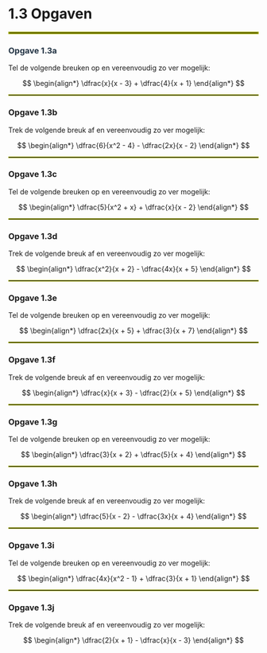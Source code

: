 # 1.3 Opgaven

<hr style="border:2px solid #9EA700">

### <span style="color:#223343"> Opgave 1.3a</span>

Tel de volgende breuken op en vereenvoudig zo ver mogelijk:

$$
\begin{align*}
 \dfrac{x}{x - 3} + \dfrac{4}{x + 1}
\end{align*}
$$

<hr style="border:1px solid #9EA700">

### Opgave 1.3b

Trek de volgende breuk af en vereenvoudig zo ver mogelijk:

$$
\begin{align*}
 \dfrac{6}{x^2 - 4} - \dfrac{2x}{x - 2}
\end{align*}
$$

<hr style="border:1px solid #9EA700">

### Opgave 1.3c

Tel de volgende breuken op en vereenvoudig zo ver mogelijk:

$$
\begin{align*}
 \dfrac{5}{x^2 + x} + \dfrac{x}{x - 2}
\end{align*}
$$

<hr style="border:1px solid #9EA700">

### Opgave 1.3d

Trek de volgende breuk af en vereenvoudig zo ver mogelijk:

$$
\begin{align*}
 \dfrac{x^2}{x + 2} - \dfrac{4x}{x + 5}
\end{align*}
$$

<hr style="border:1px solid #9EA700">

### Opgave 1.3e

Tel de volgende breuken op en vereenvoudig zo ver mogelijk:

$$
\begin{align*}
 \dfrac{2x}{x + 5} + \dfrac{3}{x + 7}
\end{align*}
$$

<hr style="border:1px solid #9EA700">

### Opgave 1.3f

Trek de volgende breuk af en vereenvoudig zo ver mogelijk:

$$
\begin{align*}
 \dfrac{x}{x + 3} - \dfrac{2}{x + 5}
\end{align*}
$$

<hr style="border:1px solid #9EA700">

### Opgave 1.3g

Tel de volgende breuken op en vereenvoudig zo ver mogelijk:

$$
\begin{align*}
 \dfrac{3}{x + 2} + \dfrac{5}{x + 4}
\end{align*}
$$

<hr style="border:1px solid #9EA700">

### Opgave 1.3h

Trek de volgende breuk af en vereenvoudig zo ver mogelijk:

$$
\begin{align*}
 \dfrac{5}{x - 2} - \dfrac{3x}{x + 4}
\end{align*}
$$

<hr style="border:1px solid #9EA700">

### Opgave 1.3i

Tel de volgende breuken op en vereenvoudig zo ver mogelijk:

$$
\begin{align*}
 \dfrac{4x}{x^2 - 1} + \dfrac{3}{x + 1}
\end{align*}
$$

<hr style="border:1px solid #9EA700">

### Opgave 1.3j

Trek de volgende breuk af en vereenvoudig zo ver mogelijk:

$$
\begin{align*}
 \dfrac{2}{x + 1} - \dfrac{x}{x - 3}
\end{align*}
$$

